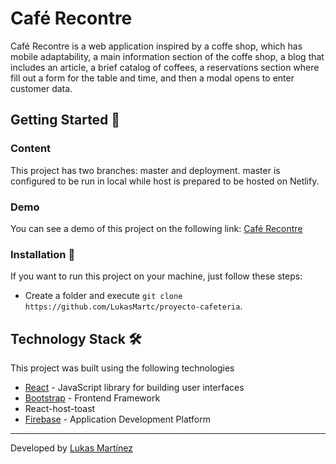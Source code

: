 # Café Recontre

Café Recontre is a web application inspired by a coffe shop, which has mobile adaptability, a main information section of the coffe shop, a blog that includes an article, a brief catalog of coffees, a reservations section where fill out a form for the table and time, and then a modal opens to enter customer data.

## Getting Started 🚀

### Content

This project has two branches: master and deployment. master is configured to be run in local while host is prepared to be hosted on Netlify.

### Demo

You can see a demo of this project on the following link: [Café Recontre](https://superlative-nasturtium-841623.netlify.app/)

### Installation 🔧

If you want to run this project on your machine, just follow these steps:

- Create a folder and execute `git clone https://github.com/LukasMartc/proyecto-cafeteria`.


## Technology Stack 🛠️

This project was built using the following technologies

- [React](https://reactjs.org/) - JavaScript library for building user interfaces
- [Bootstrap](https://getbootstrap.com/) - Frontend Framework
- React-host-toast
- [Firebase](https://firebase.google.com/) - Application Development Platform

---

Developed by [Lukas Martínez](https://github.com/LukasMartc)

